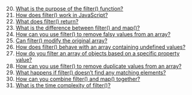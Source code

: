 20. [What is the purpose of the filter() function?](./20._What_is_the_purpose_of_the_filter()_function.md)  
21. [How does filter() work in JavaScript?](./21._How_does_filter()_work_in_JavaScript.md)  
22. [What does filter() return?](./22._What_does_filter()_return.md)  
23. [What is the difference between filter() and map()?](./23._What_is_the_difference_between_filter()_and_map().md)  
24. [How can you use filter() to remove falsy values from an array?](./24._How_can_you_use_filter()_to_remove_falsy_values_from_an_array.md)  
25. [Can filter() modify the original array?](./25._Can_filter()_modify_the_original_array.md)  
26. [How does filter() behave with an array containing undefined values?](./26._How_does_filter()_behave_with_an_array_containing_undefined_values.md)  
27. [How do you filter an array of objects based on a specific property value?](./27._How_do_you_filter_an_array_of_objects_based_on_a_specific_property_value.md)  
28. [How can you use filter() to remove duplicate values from an array?](./28._How_can_you_use_filter()_to_remove_duplicate_values_from_an_array.md)  
29. [What happens if filter() doesn’t find any matching elements?](./29._What_happens_if_filter()_doesn’t_find_any_matching_elements.md)  
30. [How can you combine filter() and map() together?](./30._How_can_you_combine_filter()_and_map()_together.md)  
31. [What is the time complexity of filter()?](./31._What_is_the_time_complexity_of_filter().md)  
